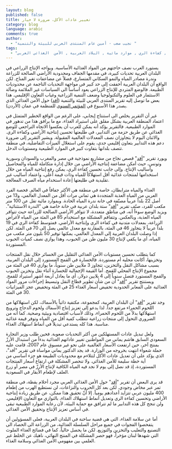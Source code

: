 ```yaml
---
layout: blog
published: false
title: تغيير عادات الأكل، ضرورة لا خيار
category: blog
language: arabic
comments: true
author: 
  - "نجيب صعب - أمين عام المنتدى العربي للبيئة والتنمية "
tags: 
  - "تغير المناخ , التنمية الزراعية , الأمن الغذائي , كفاءة الري , موارد مائية , البلاد العربية , الأمن  الغذائي العربي"
---
```


يستورد العرب نصف حاجتهم من المواد الغذائية الأساسية. ويواجه الإنتاج الزراعي في البلدان العربية تحديات كبيرة، في مقدمها الجفاف ومحدودية الأراضي الصالحة للزراعة وندرة مصادر المياه والنمو السكاني المتسارع، فضلاً عن مضاعفات تغير المناخ. لكن الواقع أن البلدان العربية أخفقت إلى حد كبير في مواجهة التحديات الناجمة عن محدوديات الطبيعة. فالوضع المتردي للإنتاج الزراعي يعود أساساً الى السياسات غير الملائمة وضآلة الاستثمار في العلوم والتكنولوجيا وضعف التنمية الزراعية وغياب التعاون الإقليمي. هذا بعض ما توصل إليه تقرير المنتدى العربي للبيئة والتنمية ([أفد](http://www.afedonline.org/ar/)) حول الأمن الغذائي الذي يصدر هذا الأسبوع في [المؤتمر السنوي](http://www.afedonline.org/conference/arabic.asp) للمنظمة في عمان (الأردن).

<!-- more -->
غير أن التقرير يخلص الى استنتاج إيجابي، على الرغم من الواقع الخطير المتمثل في اعتماد المنطقة العربية بشكل مقلق على استيراد الغذاء، مع ما يرافق هذا من تدهور في الموارد الطبيعية. فالتقرير يؤكد أنه يمكن للعرب أن يعكسوا الاتجاه التراجعي للوضع الغذائي عن طريق حزمة من التدابير، في طليعتها تحسين إنتاجية الأراضي وكفاءة الري. والاثنان اليوم لا يتجاوزان نصف المعدلات العالمية المقبولة. ويشير التقرير إلى ضرورة دعم هذه التدابير بتعاون إقليمي جدي، يقوم على استغلال الميزات التفاضلية، في منطقة تتصف بلدانها بتفاوت كبير في الموارد الطبيعية ومستويات الدخل.

ويورد تقرير "[أفد](http://www.afedonline.org/ar/)" قصص نجاح من مشاريع نموذجية في مصر والمغرب والسودان وسورية وتونس، حيث أمكن مضاعفة إنتاجية الأراضي من خلال إدارة متكاملة للمياه والمحاصيل وأساليب الإنتاج. وإلى جانب تحسين كفاءة الري، يمكن رفع إنتاجية المياه من خلال استخدامها لمنتجات غذائية أقل استهلاكاً للمياه وذات قيمة أعلى، واعتماد أساليب غير تقليدية في طليعتها إعادة استخدام مياه الصرف المعالجة.

الغذاء والمياه مترابطان، خاصة في منطقة هي الأكثر جفافاً في العالم. فحصة الفرد العربي من المياه العذبة المتجددة هي ثماني مرات أقل من المعدل العالمي، و13 من أصل 22 بلداً عربياً مصنّفة في خانة ندرة المياه الحادة. وبموارد مائية تقل عن 100 متر مكعب للفرد، صنّف تقرير "[أفد](http://www.afedonline.org/ar/)" ستة بلدان عربية في خانة خاصة هي "الندرة الاستثنائية". ويزيد الوضع سوءاً أنه، في مناطق متعددة، لا تتوافر الأراضي الصالحة للزراعة حيث تتوافر المياه العذبة، وبالعكس. وتتفاقم المشكلة مع استخدام 85 في المئة من المياه لأغراض الزراعة، بمعدلات متدنية في كفاءة الري وإنتاجية الأراضي. فمتوسط كفاءة الري في 19 بلداً عربياً لا يتجاوز 46 في المئة، بالمقارنة مع معدل عالمي يصل إلى 70 في المئة. لكن إذا وصلت البلدان العربية إلى المعدل العالمي، يمكنها توفير 50 بليون متر مكعب من المياه، أي ما يكفي لإنتاج 30 مليون طن من الحبوب، وهذا يوازي نصف كميات الحبوب المستوردة.

كما يتطلب تحسين مستويات الأمن الغذائي التقليل من الخسائر خلال نقل المنتجات وتخزينها، أكانت محلية أم مستوردة. فالخسارة في القمح المستورد إلى البلدان العربية، بسبب مشاكل النقل والتخزين، تتجاوز 3 ملايين طن سنوياً، ما يوازي 40 في المئة من مجموع الإنتاج المحلي للقمح. أما القيمة الإجمالية للخسارة أثناء نقل وتخزين الحبوب والقمح المستورد فتصل سنوياً إلى 4 بلايين دولار، أي ما يعادل أربعة أشهر استيراد للقمح. ويستنتج تقرير "[أفد](http://www.afedonline.org/ar/)" أن من شأن تطوير قطاع النقل وتبسيط إجراءات مرور المواد الغذائية على المعابر الحدودية تخفيض أسعار الغذاء 25 في المئة وتخفيض عجز الميزانيات 30 في المئة.

وجد تقرير "[أفد](http://www.afedonline.org/ar/)" أن البلدان العربية، كمجموعة، مكتفية ذاتياً بالأسماك، لكن استهلاكها من اللحوم الحمراء مرتفع جداً. لذا يدعو إلى تعزيز إنتاج الأسماك ولحوم الدجاج وترويج استهلاكها بدلاً من اللحوم الحمراء، وذلك لأسباب اقتصادية وبيئية وصحية. كما أنه من الضروري التحول إلى منتجات زراعية تتطلب كمية أقل من المياه وتوفر قيمة غذائية مناسبة. هذا كله يستدعي تبديلاً في أنماط استهلاك الغذاء.

ولعل تبديل عادات المستهلكين من أكثر التحديات صعوبة. فحين طلب وزير التجارة السعودي السابق هاشم يماني من المواطنين تغيير عاداتهم الغذائية بدءاً من استبدال الأرزّ بمنتج آخر، حين ارتفعت الأسعار العالمية على نحو غير مسبوق عام 2007، قامت عليه حملة شعواء انتهت بخروجه من الوزارة. قد يجد الدكتور يماني مواساة في تقرير "أفد"، الذي يؤكد على أن تعديل عادات الأكل لتتلاءم مع محدوديات الطبيعة هو جزء أساسي من أية خطة سليمة للأمن الغذائي. ولا تنحصر المشكلة في ارتفاع أسعار المنتجات المستوردة، إذ قد نصل إلى يوم لا نجد فيه المياه الكافية لإنتاج الأرزّ في مصر أو زرع العلف لإطعام الأبقار في السعودية.

قد يرى البعض أن تقرير "[أفد](http://www.afedonline.org/ar/)" حول الأمن الغذائي العربي مجرد أحلام يقظة، في منطقة تمر عبر مخاض وجودي. لكن بعد كل الحروب والنزاعات، لن نستطيع الهرب من إطعام 400 مليون عربي تتزايد أعدادهم يومياً. إلا أنّ تحقيق هذا ممكن، عن طريق زيادة إنتاجية الأراضي وتحسين كفاءة الري وتعديل أنماط استهلاك الغذاء، بالتوازي مع التعاون الإقليمي. ولن تنجح كل هذه التدابير ما لم تترافق مع حماية البيئة، لأن رعاية الموارد الطبيعية تبقى في أساس تعزيز الإنتاج وتحقيق الأمن الغذائي.


أما عن سلامة الغذاء، التي هي قضية ساخنة في البلدان العربية، فعلى المسؤولين أن يتفحصوا الفجوات في جميع مراحل السلسلة الغذائية، من الزراعة الى الحصاد الى التصنيع والتعليب والتخزين والتوزيع. لكن ما يحصل حالياً، كما في فضائح الغذاء الملوث التي شهدها لبنان مؤخراً، فهو حصر المشكلة في المنتج النهائي، ناهيك عن الخلط غير العلمي بين مفهومي الأمن الغذائي وسلامة الغذاء.